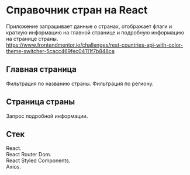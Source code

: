# Справочник стран на React
Приложение запрашивает данные о странах, отображает флаги и краткую информацию на главной странице и подробную информацию на странице страны.<br>
https://www.frontendmentor.io/challenges/rest-countries-api-with-color-theme-switcher-5cacc469fec04111f7b848ca

## Главная страница
Фильтрация по названию страны.
Фильтрация по региону.

## Страница страны
Запрос подробной информации.

## Стек
React.<br>
React Router Dom.<br>
React Styled Components.<br>
Axios.<br>